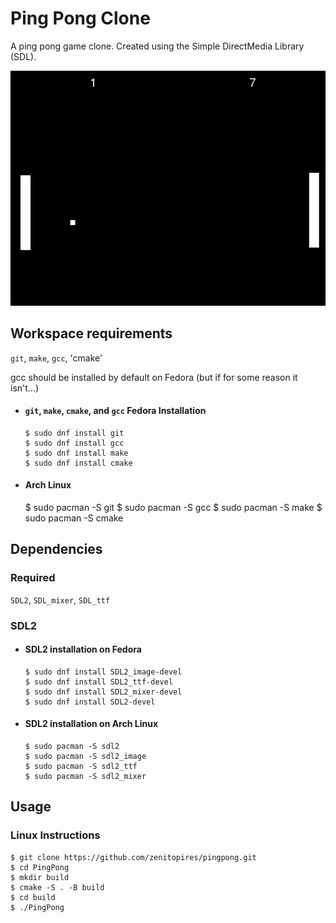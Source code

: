 # Ping Pong Clone
A ping pong game clone. Created using the Simple DirectMedia Library (SDL).

![Preview of Ping Pong Clone](https://github.com/zenitopires/PingPong/blob/master/img/ping_pong.png)

## Workspace requirements
`git`, `make`, `gcc`, 'cmake'

gcc should be installed by default on Fedora (but if for some reason it isn't...)
- #### `git`, `make`, `cmake`, and `gcc` Fedora Installation
      $ sudo dnf install git
      $ sudo dnf install gcc
      $ sudo dnf install make
      $ sudo dnf install cmake

- #### Arch Linux
     $ sudo pacman -S git
     $ sudo pacman -S gcc
     $ sudo pacman -S make
     $ sudo pacman -S cmake

## Dependencies
### Required
`SDL2`, `SDL_mixer`, `SDL_ttf`

### SDL2

- #### SDL2 installation on Fedora

      $ sudo dnf install SDL2_image-devel
      $ sudo dnf install SDL2_ttf-devel
      $ sudo dnf install SDL2_mixer-devel
      $ sudo dnf install SDL2-devel

- #### SDL2 installation on Arch Linux
      $ sudo pacman -S sdl2
      $ sudo pacman -S sdl2_image
      $ sudo pacman -S sdl2_ttf
      $ sudo pacman -S sdl2_mixer

## Usage

### Linux Instructions

    $ git clone https://github.com/zenitopires/pingpong.git
    $ cd PingPong
    $ mkdir build
    $ cmake -S . -B build
    $ cd build
    $ ./PingPong
